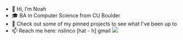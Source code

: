 - 👋 Hi, I’m Noah
- 🎓 BA in Computer Science from CU Boulder
- 📌 Check out some of my pinned projects to see what I've been up to
- 📫 Reach me here: nslinco [hat - h] gmail
![](https://hit.yhype.me/github/profile?user_id=28934246)
<!---
nslinco/nslinco is a ✨ special ✨ repository because its `README.md` (this file) appears on your GitHub profile.
You can click the Preview link to take a look at your changes.
--->
